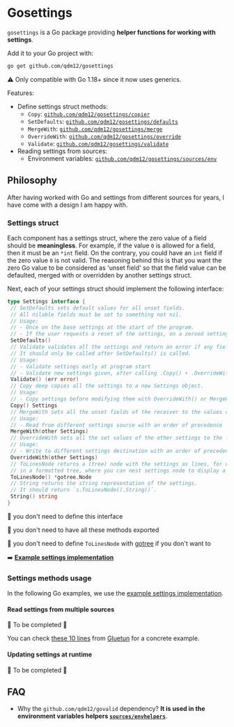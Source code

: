 # Gosettings

`gosettings` is a Go package providing **helper functions for working with settings**.

Add it to your Go project with:

```sh
go get github.com/qdm12/gosettings
```

⚠️ Only compatible with Go 1.18+ since it now uses generics.

Features:

- Define settings struct methods:
  - `Copy`: [`github.com/qdm12/gosettings/copier`](https://pkg.go.dev/github.com/qdm12/gosettings/copier)
  - `SetDefaults`: [`github.com/qdm12/gosettings/defaults`](https://pkg.go.dev/github.com/qdm12/gosettings/defaults)
  - `MergeWith`: [`github.com/qdm12/gosettings/merge`](https://pkg.go.dev/github.com/qdm12/gosettings/merge)
  - `OverrideWith`: [`github.com/qdm12/gosettings/override`](https://pkg.go.dev/github.com/qdm12/gosettings/override)
  - `Validate`: [`github.com/qdm12/gosettings/validate`](https://pkg.go.dev/github.com/qdm12/gosettings/validate)
- Reading settings from sources:
  - Environment variables: [`github.com/qdm12/gosettings/sources/env`](https://pkg.go.dev/github.com/qdm12/gosettings/sources/env)

## Philosophy

After having worked with Go and settings from different sources for years, I have come with a design I am happy with.

### Settings struct

Each component has a settings struct, where the zero value of a field should be **meaningless**.
For example, if the value `0` is allowed for a field, then it must be an `*int` field.
On the contrary, you could have an `int` field if the zero value `0` is not valid.
The reasoning behind this is that you want the zero Go value to be considered as 'unset field' so that the field value can be defaulted, merged with or overridden by another settings struct.

Next, each of your settings struct should implement the following interface:

```go
type Settings interface {
 // SetDefaults sets default values for all unset fields.
 // All nilable fields must be set to something not nil.
 // Usage:
 // - Once on the base settings at the start of the program.
 // - If the user requests a reset of the settings, on a zeroed settings struct.
 SetDefaults()
 // Validate validates all the settings and return an error if any field value is invalid.
 // It should only be called after SetDefaults() is called.
 // Usage:
 // - Validate settings early at program start
 // - Validate new settings given, after calling .Copy() + .OverrideWith(newSettings)
 Validate() (err error)
 // Copy deep copies all the settings to a new Settings object.
 // Usage:
 // - Copy settings before modifying them with OverrideWith() or MergeWith(), to validate them with Validate().
 Copy() Settings
 // MergeWith sets all the unset fields of the receiver to the values of the given settings.
 // Usage:
 // - Read from different settings source with an order of precedence
 MergeWith(other Settings)
 // OverrideWith sets all the set values of the other settings to the fields of the receiver settings.
 // Usage:
 // - Write to different settings destination with an order of precedence
 OverrideWith(other Settings)
 // ToLinesNode returns a (tree) node with the settings as lines, for displaying settings
 // in a formatted tree, where you can nest settings node to display a full settings tree.
 ToLinesNode() *gotree.Node
 // String returns the string representation of the settings.
 // It should return `s.ToLinesNode().String()`.
 String() string
}
```

💁 you don't need to define this interface

💁 you don't need to have all these methods exported

💁 you don't need to define `ToLinesNode` with [gotree](https://github.com/qdm12/gotree) if you don't want to

➡️ [**Example settings implementation**](examples/settings/settings.go)

### Settings methods usage

In the following Go examples, we use the [example settings implementation](examples/settings/settings.go).

#### Read settings from multiple sources

🚧 To be completed 🚧

You can check [these 10 lines](https://github.com/qdm12/gluetun/blob/a4c80b3045e65afbf86de44c89ad18deca51a43f/internal/configuration/sources/mux/reader.go#L31-L44) from [Gluetun](https://github.com/qdm12/gluetun) for a concrete example.

#### Updating settings at runtime

🚧 To be completed 🚧

## FAQ

- Why the `github.com/qdm12/govalid` dependency? **It is used in the environment variables helpers [`sources/envhelpers`](sources/envhelpers)**.
